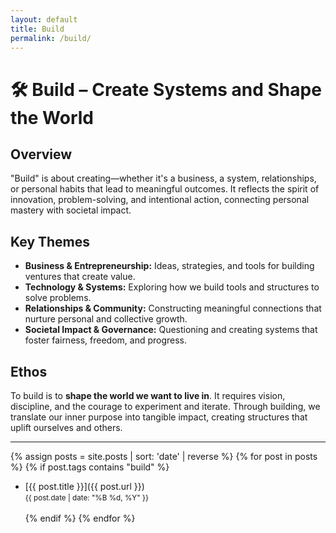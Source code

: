 ```yaml
---
layout: default
title: Build
permalink: /build/
---
```


# 🛠 Build – Create Systems and Shape the World

## Overview
"Build" is about creating—whether it's a business, a system, relationships, or personal habits that lead to meaningful outcomes. It reflects the spirit of innovation, problem-solving, and intentional action, connecting personal mastery with societal impact.

## Key Themes
- **Business & Entrepreneurship:** Ideas, strategies, and tools for building ventures that create value.
- **Technology & Systems:** Exploring how we build tools and structures to solve problems.
- **Relationships & Community:** Constructing meaningful connections that nurture personal and collective growth.
- **Societal Impact & Governance:** Questioning and creating systems that foster fairness, freedom, and progress.

## Ethos
To build is to **shape the world we want to live in**. It requires vision, discipline, and the courage to experiment and iterate. Through building, we translate our inner purpose into tangible impact, creating structures that uplift ourselves and others.

---

{% assign posts = site.posts | sort: 'date' | reverse %}
{% for post in posts %}
  {% if post.tags contains "build" %}
  - [{{ post.title }}]({{ post.url }})  
    <small>{{ post.date | date: "%B %d, %Y" }}</small><br><br>
  {% endif %}
{% endfor %}
